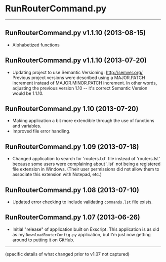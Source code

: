 # RunRouterCommand.py #
---

## RunRouterCommand.py v1.1.10 (2013-08-15) ##
* Alphabetized functions

## RunRouterCommand.py v1.1.10 (2013-07-20) ##
* Updating project to use Semantic Versioning: http://semver.org/
  Previous project versions were described using a MAJOR.PATCH increment
  instead of MAJOR.MINOR.PATCH increment.  In other words, adjusting the
  previous version 1.10 -- it's correct Semantic Version would be 1.1.10.

## RunRouterCommand.py 1.10 (2013-07-20) ##
* Making application a bit more extendible through the use of functions and
  variables.
* Improved file error handling.

## RunRouterCommand.py 1.09 (2013-07-18) ##
* Changed application to search for 'routers.txt' file instead of 'routers.lst'
  because some users were complaining about '.lst' not being a registered file
  extension in Windows. (Their user permissions did not allow them to associate
  this extension with Notepad, etc.)
  
## RunRouterCommand.py 1.08 (2013-07-10) ##
* Updated error checking to include validating `commands.lst` file exists.

## RunRouterCommand.py 1.07 (2013-06-26) ##
* Initial "release" of application built on Exscript. This application
  is as old as my `DownloadRouterConfig.py` application, but I'm just now 
  getting around to putting it on GitHub.


----------

(specific details of what changed prior to v1.07 not captured)
